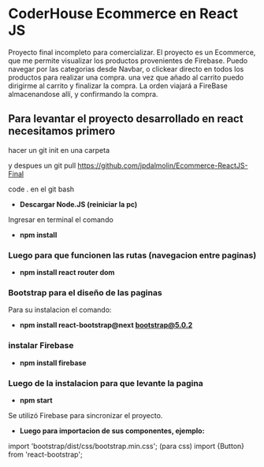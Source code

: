 # CoderHouse Ecommerce en React JS
  Proyecto final incompleto para comercializar.
  El proyecto es un Ecommerce, que me permite visualizar los productos provenientes de Firebase.
  Puedo navegar por las categorias desde Navbar, o clickear directo en todos los productos para realizar una compra.
  una vez que añado al carrito puedo dirigirme al carrito y finalizar la compra.
  La orden viajará a FireBase almacenandose allí, y confirmando la compra. 

## Para levantar el proyecto desarrollado en react necesitamos primero 

hacer un git init en una carpeta

y despues un git pull https://github.com/jpdalmolin/Ecommerce-ReactJS-Final

code . en el git bash

- **Descargar Node.JS   (reiniciar la pc)**

Ingresar en terminal el comando

- **npm install**

### Luego para que funcionen las rutas (navegacion entre paginas)

- **npm install react router dom**

### Bootstrap para el diseño de las paginas

Para su instalacion el comando:

- **npm install react-bootstrap@next bootstrap@5.0.2**

### instalar Firebase

- **npm install firebase**

### Luego de la instalacion para que levante la pagina

- **npm start**

Se utilizó Firebase para sincronizar el proyecto.

- **Luego para importacion de sus componentes, ejemplo:**

import 'bootstrap/dist/css/bootstrap.min.css';  (para css)
import {Button} from 'react-bootstrap';
